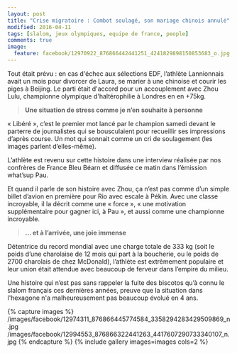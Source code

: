 ```yaml
---
layout: post
title: "Crise migratoire : Combot soulagé, son mariage chinois annulé"
modified: 2016-04-11
tags: [slalom, jeux olympiques, equipe de france, people]
comments: true
image:
  feature: facebook/12970922_876866442441251_4241829898150853683_o.jpg
---
```


Tout était prévu : en cas d'échec aux sélections EDF, l’athlète Lannionnais avait un mois pour divorcer de Laura, se marier à une chinoise et courir les piges à Beijing. Le parti était d'accord pour un accouplement avec Zhou Lulu, championne olympique d'haltérophilie à Londres en en +75kg.

> **Une situation de stress comme je n’en souhaite à personne**

« Libéré », c’est le premier mot lancé par le champion samedi devant le parterre de journalistes qui se bousculaient pour recueillir ses impressions d’après course. Un mot qui sonnait comme un cri de soulagement (les images parlent d’elles-même).

L’athlète est revenu sur cette histoire dans une interview réalisée par nos confrères de France Bleu Béarn et diffusée ce matin dans l’émission what’sup Pau.

Et quand il parle de son histoire avec Zhou, ça n’est pas comme d’un simple billet d’avion en première pour Rio avec escale à Pékin. Avec une classe incroyable, il la décrit comme une « force », « une motivation supplémentaire pour gagner ici, à Pau », et aussi comme une championne incroyable.

> **... et à l’arrivée, une joie immense**

Détentrice du record mondial avec une charge totale de 333 kg (soit le poids d’une charolaise de 12 mois qui part à la boucherie, ou le poids de 2700 charolais de chez McDonald), l’athlète est extrêmement populaire et leur union était attendue avec beaucoup de ferveur dans l’empire du milieu.

Une histoire qui n’est pas sans rappeler la fuite des biscotos qu’à connu le slalom français ces dernières années, preuve que la situation dans l'hexagone n'a malheureusement pas beaucoup évolué en 4 ans.

{% capture images %}
/images/facebook/12974311_876866445774584_3358294283429509869_n.jpg
/images/facebook/12994553_876866322441263_4417607290733340107_n.jpg
{% endcapture %}
{% include gallery images=images cols=2 %}
